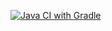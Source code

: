 [![Java CI with Gradle](https://github.com/Nadezhda-Sergeevna/postman/actions/workflows/gradle.yml/badge.svg)](https://github.com/Nadezhda-Sergeevna/postman/actions/workflows/gradle.yml)

